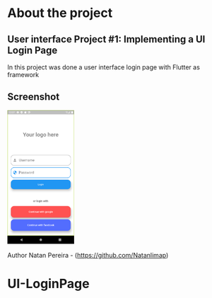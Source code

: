 # About the project

## User interface Project #1: Implementing a UI Login Page
In this project was done a user interface login page with Flutter as framework

## Screenshot
<img src="https://github.com/Natanlimap/UI-LoginPage/blob/master/Screenshots/loginpage.png" width="30%"  height="30%" />

Author
Natan Pereira - (https://github.com/Natanlimap)

# UI-LoginPage
